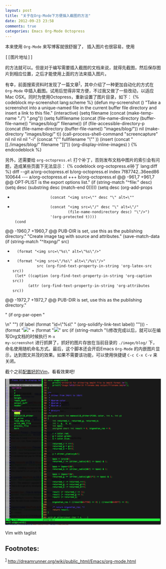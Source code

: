 ```yaml
---
layout: post
title: "关于在Org-Mode下方便插入截图的方法"
date: 2012-09-23 23:58
comments: true
categories: Emacs Org-Mode Octopress
---
```


<p>
本来使用 <code>Org-Mode</code> 来写博客就很舒服了， 插入图片也很容易，使用
</p>


<pre class="example">[[图片地址]]
</pre>

<p>
的方法就可以。但是对于编写需要插入截图的文档来说，就得先截图，然后保存图片到相应位置，之后才能使用上面的方法来插入图片。
</p>
<p>
有幸，前面搜索资料时发现了一篇文章<sup><a class="footref" name="fnr.1" href="#fn.1">1</a></sup>，其中介绍了一种更加自动化的方式在 <code>Org-Mode</code> 中插入截图。试用后觉得非常方便，不过我又做了一些改动，以适应Mac OSX。同时为使用Octopress，重新设置了图片目录，如下：
{% codeblock my-screenshot lang:scheme %}
(defun my-screenshot ()
  "Take a screenshot into a unique-named file in the current buffer file
directory and insert a link to this file."
  (interactive)
  (setq filename
        (concat (make-temp-name "./") ".png"))
  (setq fullfilename
                 (concat (file-name-directory (buffer-file-name)) "images/blog/" filename))
  (if (file-accessible-directory-p (concat (file-name-directory
                                            (buffer-file-name)) "images/blog/"))
      nil
    (make-directory "images/blog/" t))
  (call-process-shell-command "screencapture" nil nil nil nil "-i" (concat
                                                            "\"" fullfilename "\"" ))
  (insert (concat "[[./images/blog/" filename "]]"))
  (org-display-inline-images)
)
{% endcodeblock %}

另外，还需要给 <code>org-octopress.el</code> 打个补丁，否则发布文档中图片的索引会有问题，造成某些页面下无法显示：
{% codeblock org-octopress.el补丁 lang:diff %}
diff --git a/org-octopress.el b/org-octopress.el
index 7f87742..36eed86 100644
--- a/org-octopress.el
+++ b/org-octopress.el
@@ -961,7 +961,7 @@ OPT-PLIST is the export options list."
          (if (string-match "^file:" desc)
              (setq desc (substring desc (match-end 0)))))
        (setq desc (org-add-props
-                      (concat "<img src=\"" desc "\" alt=\""
+                      (concat "<img src=\"/" desc "\" alt=\"/"
                               (file-name-nondirectory desc) "\"/>")
                       '(org-protected t))))
       (cond
@@ -1960,7 +1960,7 @@ PUB-DIR is set, use this as the publishing directory."
   "Create image tag with source and attributes."
   (save-match-data
     (if (string-match "^ltxpng/" src)
-       (format "<img src=\"%s\" alt=\"%s\"/>"
+       (format "<img src=\"/%s\" alt=\"/%s\"/>"
                 src (org-find-text-property-in-string 'org-latex-src src))
       (let* ((caption (org-find-text-property-in-string 'org-caption src))
             (attr (org-find-text-property-in-string 'org-attributes src))
@@ -1972,7 +1972,7 @@ PUB-DIR is set, use this as the publishing directory."
 <p>"
                    (if org-par-open "</p>\n" "")
                    (if label (format "id=\"%s\" " (org-solidify-link-text label)) "")))
-       (format "<img src=\"%s\"%s />"
+       (format "<img src=\"/%s\"%s />"
                src
                (if (string-match "\\<alt=" (or attr ""))
                    (concat " " attr )
{% endcodeblock %}

修改完成以后，就可以在编写Org文档的时候执行 <code>M-x my-screenshot</code> 进行抓屏了，抓好的图片存放在当前目录的 <code>./image/blog/</code> 下，命名使用随机命名方式。最后，这个脚本还会开启Emacs <code>Org-Mode</code> 的内嵌图片显示，达到图文并茂的效果。如果不需要该功能，可以使用快捷键 <code>C-c C-x C-v</code> 来关闭。
</p>
<p>
截个之前<a href="#fig-Vim">配置好的Vim</a>，看看效果吧!
</p>

<div id="fig-Vim" class="figure">
<p><img src="/./images/blog/./90530rcx.png"  alt="./images/blog/./90530rcx.png" /></p>
<p>Vim with taglist</p>
</div>

<div id="footnotes">
<h2 class="footnotes">Footnotes: </h2>
<div id="text-footnotes">
<p class="footnote"><sup><a class="footnum" name="fn.1" href="#fnr.1">1</a></sup> <a href="http://dreamrunner.org/wiki/public_html/Emacs/org-mode.html">http://dreamrunner.org/wiki/public_html/Emacs/org-mode.html</a>
</p>
</div>
</div>
